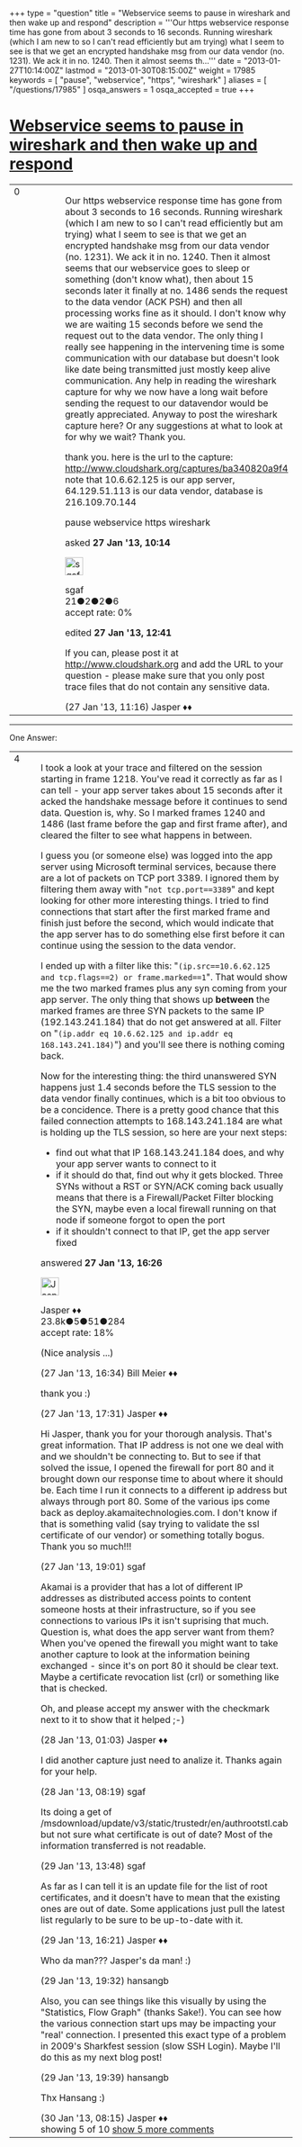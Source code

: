 +++
type = "question"
title = "Webservice seems to pause in wireshark and then wake up and respond"
description = '''Our https webservice response time has gone from about 3 seconds to 16 seconds. Running wireshark (which I am new to so I can&#x27;t read efficiently but am trying) what I seem to see is that we get an encrypted handshake msg from our data vendor (no. 1231). We ack it in no. 1240. Then it almost seems th...'''
date = "2013-01-27T10:14:00Z"
lastmod = "2013-01-30T08:15:00Z"
weight = 17985
keywords = [ "pause", "webservice", "https", "wireshark" ]
aliases = [ "/questions/17985" ]
osqa_answers = 1
osqa_accepted = true
+++

<div class="headNormal">

# [Webservice seems to pause in wireshark and then wake up and respond](/questions/17985/webservice-seems-to-pause-in-wireshark-and-then-wake-up-and-respond)

</div>

<div id="main-body">

<div id="askform">

<table id="question-table" style="width:100%;"><colgroup><col style="width: 50%" /><col style="width: 50%" /></colgroup><tbody><tr class="odd"><td style="width: 30px; vertical-align: top"><div class="vote-buttons"><span id="post-17985-upvote" class="ajax-command post-vote up" rel="nofollow" title="I like this post (click again to cancel)"> </span><div id="post-17985-score" class="post-score" title="current number of votes">0</div><span id="post-17985-downvote" class="ajax-command post-vote down" rel="nofollow" title="I dont like this post (click again to cancel)"> </span> <span id="favorite-mark" class="ajax-command favorite-mark" rel="nofollow" title="mark/unmark this question as favorite (click again to cancel)"> </span><div id="favorite-count" class="favorite-count"></div></div></td><td><div id="item-right"><div class="question-body"><p>Our https webservice response time has gone from about 3 seconds to 16 seconds. Running wireshark (which I am new to so I can't read efficiently but am trying) what I seem to see is that we get an encrypted handshake msg from our data vendor (no. 1231). We ack it in no. 1240. Then it almost seems that our webservice goes to sleep or something (don't know what), then about 15 seconds later it finally at no. 1486 sends the request to the data vendor (ACK PSH) and then all processing works fine as it should. I don't know why we are waiting 15 seconds before we send the request out to the data vendor. The only thing I really see happening in the intervening time is some communication with our database but doesn't look like date being transmitted just mostly keep alive communication. Any help in reading the wireshark capture for why we now have a long wait before sending the request to our datavendor would be greatly appreciated. Anyway to post the wireshark capture here? Or any suggestions at what to look at for why we wait? Thank you.</p><p>thank you. here is the url to the capture: <a href="http://www.cloudshark.org/captures/ba340820a9f4">http://www.cloudshark.org/captures/ba340820a9f4</a> note that 10.6.62.125 is our app server, 64.129.51.113 is our data vendor, database is 216.109.70.144</p></div><div id="question-tags" class="tags-container tags"><span class="post-tag tag-link-pause" rel="tag" title="see questions tagged &#39;pause&#39;">pause</span> <span class="post-tag tag-link-webservice" rel="tag" title="see questions tagged &#39;webservice&#39;">webservice</span> <span class="post-tag tag-link-https" rel="tag" title="see questions tagged &#39;https&#39;">https</span> <span class="post-tag tag-link-wireshark" rel="tag" title="see questions tagged &#39;wireshark&#39;">wireshark</span></div><div id="question-controls" class="post-controls"></div><div class="post-update-info-container"><div class="post-update-info post-update-info-user"><p>asked <strong>27 Jan '13, 10:14</strong></p><img src="https://secure.gravatar.com/avatar/5a99095998f30a08ec58d7f6a5ece0f7?s=32&amp;d=identicon&amp;r=g" class="gravatar" width="32" height="32" alt="sgaf&#39;s gravatar image" /><p><span>sgaf</span><br />
<span class="score" title="21 reputation points">21</span><span title="2 badges"><span class="badge1">●</span><span class="badgecount">2</span></span><span title="2 badges"><span class="silver">●</span><span class="badgecount">2</span></span><span title="6 badges"><span class="bronze">●</span><span class="badgecount">6</span></span><br />
<span class="accept_rate" title="Rate of the user&#39;s accepted answers">accept rate:</span> <span title="sgaf has no accepted answers">0%</span></p></div><div class="post-update-info post-update-info-edited"><p><span> edited <strong>27 Jan '13, 12:41</strong> </span></p></div></div><div id="comments-container-17985" class="comments-container"><span id="17986"></span><div id="comment-17986" class="comment"><div id="post-17986-score" class="comment-score"></div><div class="comment-text"><p>If you can, please post it at <a href="http://www.cloudshark.org">http://www.cloudshark.org</a> and add the URL to your question - please make sure that you only post trace files that do not contain any sensitive data.</p></div><div id="comment-17986-info" class="comment-info"><span class="comment-age">(27 Jan '13, 11:16)</span> <span class="comment-user userinfo">Jasper ♦♦</span></div></div></div><div id="comment-tools-17985" class="comment-tools"></div><div class="clear"></div><div id="comment-17985-form-container" class="comment-form-container"></div><div class="clear"></div></div></td></tr></tbody></table>

------------------------------------------------------------------------

<div class="tabBar">

<span id="sort-top"></span>

<div class="headQuestions">

One Answer:

</div>

</div>

<span id="17990"></span>

<div id="answer-container-17990" class="answer accepted-answer">

<table style="width:100%;"><colgroup><col style="width: 50%" /><col style="width: 50%" /></colgroup><tbody><tr class="odd"><td style="width: 30px; vertical-align: top"><div class="vote-buttons"><span id="post-17990-upvote" class="ajax-command post-vote up" rel="nofollow" title="I like this post (click again to cancel)"> </span><div id="post-17990-score" class="post-score" title="current number of votes">4</div><span id="post-17990-downvote" class="ajax-command post-vote down" rel="nofollow" title="I dont like this post (click again to cancel)"> </span> <span class="accept-answer on" rel="nofollow" title="sgaf has selected this answer as the correct answer"> </span></div></td><td><div class="item-right"><div class="answer-body"><p>I took a look at your trace and filtered on the session starting in frame 1218. You've read it correctly as far as I can tell - your app server takes about 15 seconds after it acked the handshake message before it continues to send data. Question is, why. So I marked frames 1240 and 1486 (last frame before the gap and first frame after), and cleared the filter to see what happens in between.</p><p>I guess you (or someone else) was logged into the app server using Microsoft terminal services, because there are a lot of packets on TCP port 3389. I ignored them by filtering them away with "<code>not tcp.port==3389</code>" and kept looking for other more interesting things. I tried to find connections that start after the first marked frame and finish just before the second, which would indicate that the app server has to do something else first before it can continue using the session to the data vendor.</p><p>I ended up with a filter like this: "<code>(ip.src==10.6.62.125 and tcp.flags==2) or frame.marked==1</code>". That would show me the two marked frames plus any syn coming from your app server. The only thing that shows up <strong>between</strong> the marked frames are three SYN packets to the same IP (192.143.241.184) that do not get answered at all. Filter on "<code>(ip.addr eq 10.6.62.125 and ip.addr eq 168.143.241.184)</code>") and you'll see there is nothing coming back.</p><p>Now for the interesting thing: the third unanswered SYN happens just 1.4 seconds before the TLS session to the data vendor finally continues, which is a bit too obvious to be a concidence. There is a pretty good chance that this failed connection attempts to 168.143.241.184 are what is holding up the TLS session, so here are your next steps:</p><ul><li>find out what that IP 168.143.241.184 does, and why your app server wants to connect to it</li><li>if it should do that, find out why it gets blocked. Three SYNs without a RST or SYN/ACK coming back usually means that there is a Firewall/Packet Filter blocking the SYN, maybe even a local firewall running on that node if someone forgot to open the port</li><li>if it shouldn't connect to that IP, get the app server fixed</li></ul></div><div class="answer-controls post-controls"></div><div class="post-update-info-container"><div class="post-update-info post-update-info-user"><p>answered <strong>27 Jan '13, 16:26</strong></p><img src="https://secure.gravatar.com/avatar/c578ba2967741f25aebd6afef702f432?s=32&amp;d=identicon&amp;r=g" class="gravatar" width="32" height="32" alt="Jasper&#39;s gravatar image" /><p><span>Jasper ♦♦</span><br />
<span class="score" title="23806 reputation points"><span>23.8k</span></span><span title="5 badges"><span class="badge1">●</span><span class="badgecount">5</span></span><span title="51 badges"><span class="silver">●</span><span class="badgecount">51</span></span><span title="284 badges"><span class="bronze">●</span><span class="badgecount">284</span></span><br />
<span class="accept_rate" title="Rate of the user&#39;s accepted answers">accept rate:</span> <span title="Jasper has 263 accepted answers">18%</span></p></div></div><div id="comments-container-17990" class="comments-container"><span id="17991"></span><div id="comment-17991" class="comment"><div id="post-17991-score" class="comment-score"></div><div class="comment-text"><p>(Nice analysis ...)</p></div><div id="comment-17991-info" class="comment-info"><span class="comment-age">(27 Jan '13, 16:34)</span> <span class="comment-user userinfo">Bill Meier ♦♦</span></div></div><span id="17992"></span><div id="comment-17992" class="comment"><div id="post-17992-score" class="comment-score"></div><div class="comment-text"><p>thank you :)</p></div><div id="comment-17992-info" class="comment-info"><span class="comment-age">(27 Jan '13, 17:31)</span> <span class="comment-user userinfo">Jasper ♦♦</span></div></div><span id="17995"></span><div id="comment-17995" class="comment"><div id="post-17995-score" class="comment-score"></div><div class="comment-text"><p>Hi Jasper, thank you for your thorough analysis. That's great information. That IP address is not one we deal with and we shouldn't be connecting to. But to see if that solved the issue, I opened the firewall for port 80 and it brought down our response time to about where it should be. Each time I run it connects to a different ip address but always through port 80. Some of the various ips come back as deploy.akamaitechnologies.com. I don't know if that is something valid (say trying to validate the ssl certificate of our vendor) or something totally bogus. Thank you so much!!!</p></div><div id="comment-17995-info" class="comment-info"><span class="comment-age">(27 Jan '13, 19:01)</span> <span class="comment-user userinfo">sgaf</span></div></div><span id="17996"></span><div id="comment-17996" class="comment"><div id="post-17996-score" class="comment-score"></div><div class="comment-text"><p>Akamai is a provider that has a lot of different IP addresses as distributed access points to content someone hosts at their infrastructure, so if you see connections to various IPs it isn't suprising that much. Question is, what does the app server want from them? When you've opened the firewall you might want to take another capture to look at the information beining exchanged - since it's on port 80 it should be clear text. Maybe a certificate revocation list (crl) or something like that is checked.</p><p>Oh, and please accept my answer with the checkmark next to it to show that it helped ;-)</p></div><div id="comment-17996-info" class="comment-info"><span class="comment-age">(28 Jan '13, 01:03)</span> <span class="comment-user userinfo">Jasper ♦♦</span></div></div><span id="18000"></span><div id="comment-18000" class="comment"><div id="post-18000-score" class="comment-score"></div><div class="comment-text"><p>I did another capture just need to analize it. Thanks again for your help.</p></div><div id="comment-18000-info" class="comment-info"><span class="comment-age">(28 Jan '13, 08:19)</span> <span class="comment-user userinfo">sgaf</span></div></div><span id="18056"></span><div id="comment-18056" class="comment not_top_scorer"><div id="post-18056-score" class="comment-score"></div><div class="comment-text"><p>Its doing a get of /msdownload/update/v3/static/trustedr/en/authrootstl.cab but not sure what certificate is out of date? Most of the information transferred is not readable.</p></div><div id="comment-18056-info" class="comment-info"><span class="comment-age">(29 Jan '13, 13:48)</span> <span class="comment-user userinfo">sgaf</span></div></div><span id="18061"></span><div id="comment-18061" class="comment not_top_scorer"><div id="post-18061-score" class="comment-score"></div><div class="comment-text"><p>As far as I can tell it is an update file for the list of root certificates, and it doesn't have to mean that the existing ones are out of date. Some applications just pull the latest list regularly to be sure to be up-to-date with it.</p></div><div id="comment-18061-info" class="comment-info"><span class="comment-age">(29 Jan '13, 16:21)</span> <span class="comment-user userinfo">Jasper ♦♦</span></div></div><span id="18070"></span><div id="comment-18070" class="comment not_top_scorer"><div id="post-18070-score" class="comment-score"></div><div class="comment-text"><p>Who da man??? Jasper's da man! :)</p></div><div id="comment-18070-info" class="comment-info"><span class="comment-age">(29 Jan '13, 19:32)</span> <span class="comment-user userinfo">hansangb</span></div></div><span id="18071"></span><div id="comment-18071" class="comment not_top_scorer"><div id="post-18071-score" class="comment-score"></div><div class="comment-text"><p>Also, you can see things like this visually by using the "Statistics, Flow Graph" (thanks Sake!). You can see how the various connection start ups may be impacting your "real' connection. I presented this exact type of a problem in 2009's Sharkfest session (slow SSH Login). Maybe I'll do this as my next blog post!</p></div><div id="comment-18071-info" class="comment-info"><span class="comment-age">(29 Jan '13, 19:39)</span> <span class="comment-user userinfo">hansangb</span></div></div><span id="18105"></span><div id="comment-18105" class="comment not_top_scorer"><div id="post-18105-score" class="comment-score"></div><div class="comment-text"><p>Thx Hansang :)</p></div><div id="comment-18105-info" class="comment-info"><span class="comment-age">(30 Jan '13, 08:15)</span> <span class="comment-user userinfo">Jasper ♦♦</span></div></div></div><div id="comment-tools-17990" class="comment-tools"><span class="comments-showing"> showing 5 of 10 </span> <a href="#" class="show-all-comments-link">show 5 more comments</a></div><div class="clear"></div><div id="comment-17990-form-container" class="comment-form-container"></div><div class="clear"></div></div></td></tr></tbody></table>

</div>

<div class="paginator-container-left">

</div>

</div>

</div>

